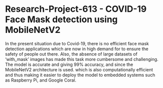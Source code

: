 # Research-Project-613 - COVID-19 Face Mask detection using MobileNetV2

In the present situation due to Covid-19, there is no efficient face mask detection applications which are now in high demand for to ensure the safety of people out there. Also, the absence of large datasets of ‘with_mask’ images has made this task more cumbersome and challenging.
The model is accurate and giving 99% accuracy, and since the MobileNetV2 architecture is used. which is also computationally efficient and thus making it easier to deploy the model to embedded systems such as Raspberry Pi, and Google Coral.
